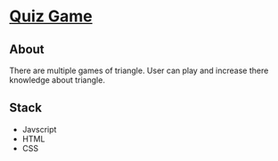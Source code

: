 # [Quiz Game](https://trianglequizgame.netlify.app/)

## About
There are multiple games of triangle. User can play and increase there knowledge about triangle. 

## Stack
- Javscript
- HTML
- CSS
